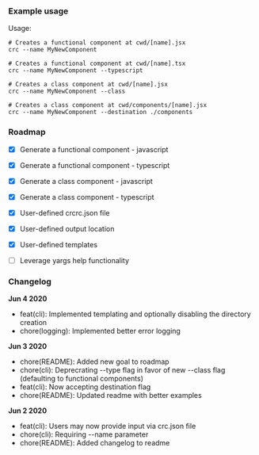 ### Example usage ###
Usage:

```
# Creates a functional component at cwd/[name].jsx
crc --name MyNewComponent

# Creates a functional component at cwd/[name].tsx
crc --name MyNewComponent --typescript

# Creates a class component at cwd/[name].jsx
crc --name MyNewComponent --class

# Creates a class component at cwd/components/[name].jsx
crc --name MyNewComponent --destination ./components
```

### Roadmap ###

* [x] Generate a functional component - javascript
* [x] Generate a functional component - typescript
* [x] Generate a class component - javascript
* [x] Generate a class component - typescript
* [x] User-defined crcrc.json file
* [x] User-defined output location
* [x] User-defined templates
* [ ] Leverage yargs help functionality


### Changelog ###
**Jun 4 2020**
* feat(cli): Implemented templating and optionally disabling the directory creation
* chore(logging): Implemented better error logging

**Jun 3 2020**
* chore(README): Added new goal to roadmap
* chore(cli): Deprecrating --type flag in favor of new --class flag (defaulting to functional components)
* feat(cli): Now accepting destination flag
* chore(README): Updated readme with better examples

**Jun 2 2020**
* feat(cli): Users may now provide input via crc.json file
* chore(cli): Requiring --name parameter
* chore(README): Added changelog to readme

